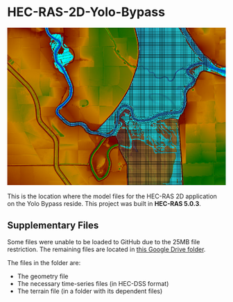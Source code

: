 # HEC-RAS-2D-Yolo-Bypass

![Fremont Spilling](misc/Modeled_Fremont_Spill.png?raw=true "Fremont Spilling")

This is the location where the model files for the HEC-RAS 2D application on the Yolo Bypass reside. This project was built in **HEC-RAS 5.0.3**.

## Supplementary Files

Some files were unable to be loaded to GitHub due to the 25MB file restriction. The remaining files are located in [this Google Drive folder](https://drive.google.com/open?id=1iwzctiwlTl7Gu-HU_G4PwrIqubkZPYeg).

The files in the folder are:

* The geometry file
* The necessary time-series files (in HEC-DSS format)
* The terrain file (in a folder with its dependent files)
